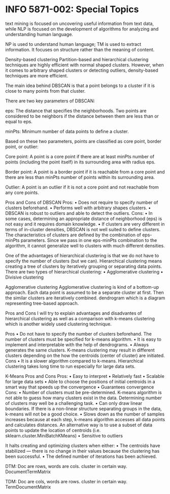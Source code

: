 # INFO 5871-002: Special Topics
text mining is focused on uncovering useful information from text data, while NLP is focused on the development 
of algorithms for analyzing and understanding human language. 

NP is used to understand human language; TM is used to extract information. It focuses on structure rather than the meaning of content.

Density-based clustering
Partition-based and hierarchical clustering techniques are highly efficient with normal shaped clusters. However, when it comes to arbitrary shaped clusters or detecting outliers, density-based techniques are more efficient.

The main idea behind DBSCAN is that a point belongs to a cluster if it is close to many points from that cluster.

There are two key parameters of DBSCAN:

eps: The distance that specifies the neighborhoods. Two points are considered to be neighbors if the distance between them are less than or equal to eps.

minPts: Minimum number of data points to define a cluster.

Based on these two parameters, points are classified as core point, border point, or outlier:

Core point: A point is a core point if there are at least minPts number of points (including the point itself) in its surrounding area with radius eps.

Border point: A point is a border point if it is reachable from a core point and there are less than minPts number of points within its surrounding area.

Outlier: A point is an outlier if it is not a core point and not reachable from any core points.

Pros and Cons of DBSCAN
Pros:
•	Does not require to specify number of clusters beforehand.
•	Performs well with arbitrary shapes clusters.
•	DBSCAN is robust to outliers and able to detect the outliers.
Cons:
•	In some cases, determining an appropriate distance of neighborhood (eps) is not easy and it requires domain knowledge.
•	If clusters are very different in terms of in-cluster densities, DBSCAN is not well suited to define clusters. The characteristics of clusters are defined by the combination of eps-minPts parameters. Since we pass in one eps-minPts combination to the algorithm, it cannot generalize well to clusters with much different densities.


One of the advantages of hierarchical clustering is that we do not have to specify the number of clusters (but we can).
Hierarchical clustering means creating a tree of clusters by iteratively grouping or separating data points. There are two types of hierarchical clustering:
•	Agglomerative clustering
•	Divisive clustering

Agglomerative clustering
Agglomerative clustering is kind of a bottom-up approach. Each data point is assumed to be a separate cluster at first. Then the similar clusters are iteratively combined. dendrogram which is a diagram representing tree-based approach.

Pros and Cons
I will try to explain advantages and disadvantes of hierarchical clustering as well as a comparison with k-means clustering which is another widely used clustering technique.

Pros
•	Do not have to specify the number of clusters beforehand. The number of clusters must be specified for k-means algorithm.
•	It is easy to implement and interpretable with the help of dendrograms.
•	Always generates the same clusters. K-means clustering may result in different clusters depending on the how the centroids (center of cluster) are initiated.
Cons
•	It is a slower algorithm compared to k-means. Hierarchical clustering takes long time to run especially for large data sets.

K-Means
Pros and Cons
Pros:
•	Easy to interpret
•	Relatively fast
•	Scalable for large data sets
•	Able to choose the positions of initial centroids in a smart way that speeds up the convergence
•	Guarantees convergence
Cons:
•	Number of clusters must be pre-determined. K-means algorithm is not able to guess how many clusters exist in the data. Determining number of clusters may well be a challenging task.
•	Can only draw linear boundaries. If there is a non-linear structure separating groups in the data, k-means will not be a good choice.
•	Slows down as the number of samples increases because at each step, k-means algorithm accesses all data points and calculates distances. An alternative way is to use a subset of data points to update the location of centroids (i.e. sklearn.cluster.MiniBatchKMeans)
•	Sensitive to outliers

It halts creating and optimizing clusters when either:
•	The centroids have stabilized — there is no change in their values because the clustering has been successful.
•	The defined number of iterations has been achieved.

DTM: Doc are rows, words are cols. cluster in certain way. DocumentTermMatrix

TDM: Doc are cols, words are rows. cluster in certain way. TermDocumentMatrix


